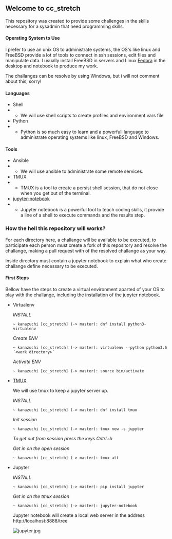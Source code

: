 ## Welcome to cc_stretch

This repository was created to provide some challenges in the skills necessary for a sysadmin that need programming skills.

#### Operating System to Use

I prefer to use an unix OS to administrate systems, the OS's like linux and FreeBSD provide a lot of tools to connect in ssh sessions, edit files and manipulate data. I usually install FreeBSD in servers and Linux [Fedora](https://getfedora.org/pt_BR/) in the desktop and notebook to produce my work.

The challanges can be resolve by using Windows, but i will not comment about this, sorry!

#### Languages

* Shell
* * We will use shell scripts to create profiles and environment vars file
* Python
* * Python is so much easy to learn and a powerfull language to administrate operating systems like linux, FreeBSD and Windows.

#### Tools

* Ansible
* * We will use ansible to administrate some remote services.
* TMUX
* * TMUX is a tool to create a persist shell session, that do not close when you get out of the terminal.
* [jupyter-notebook](https://jupyter.org/)
* * Jupyter notebook is a powerful tool to teach coding skills, it provide a line of a shell to execute commands and the results step.

### How the hell this repository will works?

For each directory here, a challange will be available to be executed, to participate each person must create a fork of this repository and resolve the challange, making a pull request with of the resolved challange as your way.

Inside directory must contain a jupyter notebook to explain what who create challange define necessary to be executed. 

#### First Steps

Bellow have the steps to create a virtual environment aparted of your OS to play with the challange, including the installation of the jupyter notebook.

* Virtualenv

    *INSTALL*
    ```console
    ~ kanazuchi [cc_stretch] (-> master): dnf install python3-virtualenv
    ```
    *Create ENV*
    ```console
    ~ kanazuchi [cc_stretch] (-> master): virtualenv --python python3.6 ´<work directory>´
    ```
    *Activate ENV*
    ```console
    ~ kanazuchi [cc_stretch] (-> master): source bin/activate
    ```

* [TMUX](http://man.openbsd.org/OpenBSD-current/man1/tmux.1)

    We will use tmux to keep a jupyter server up.

    *INSTALL*
    ```console
    ~ kanazuchi [cc_stretch] (-> master): dnf install tmux
    ```
    *Init session*
    ```console
    ~ kanazuchi [cc_stretch] (-> master): tmux new -s jupyter
    ```

    *To get out from session press the keys Cntrl+b*

    *Get in on the open session*
    ```console
    ~ kanazuchi [cc_stretch] (-> master): tmux att
    ```

* Jupyter

    *INSTALL*
    ```console
    ~ kanazuchi [cc_stretch] (-> master): pip install jupyter
    ```

    *Get in on the tmux session*

    ```console
    ~ kanazuchi [cc_stretch] (-> master): jupyter-notebook
    ```
    
    Jupyter notebook will create a local web server in the address http://localhost:8888/tree

    ![jupyter.jpg](https://github.com/kanazux/cc_stretch/blob/master/images/jupyter.jpg)